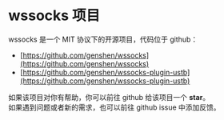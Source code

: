 # wssocks 项目
wssocks 是一个 MIT 协议下的开源项目，代码位于 github：
- [https://github.com/genshen/wssocks](https://github.com/genshen/wssocks)
- [https://github.com/genshen/wssocks-plugin-ustb](https://github.com/genshen/wssocks-plugin-ustb)

如果该项目对你有帮助，你可以前往 github 给该项目一个 **star**。  
如果遇到问题或者新的需求，也可以前往 github issue 中添加反馈。
